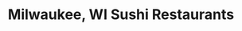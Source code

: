 ---
layout: city
title: Milwaukee, WI Sushi Restaurants
permalink: /wisconsin/milwaukee/
stateAbbr: WI
stateName: Wisconsin
cityName: Milwaukee
---